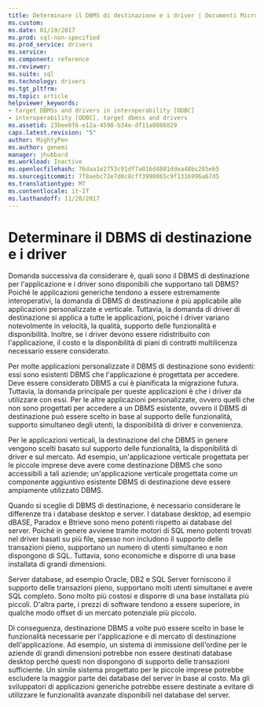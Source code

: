```yaml
---
title: Determinare il DBMS di destinazione e i driver | Documenti Microsoft
ms.custom: 
ms.date: 01/19/2017
ms.prod: sql-non-specified
ms.prod_service: drivers
ms.service: 
ms.component: reference
ms.reviewer: 
ms.suite: sql
ms.technology: drivers
ms.tgt_pltfrm: 
ms.topic: article
helpviewer_keywords:
- target DBMSs and drivers in interoperability [ODBC]
- interoperability [ODBC], target dbmss and drivers
ms.assetid: 23bee0f6-e12a-4598-b34e-df11a8086829
caps.latest.revision: "5"
author: MightyPen
ms.author: genemi
manager: jhubbard
ms.workload: Inactive
ms.openlocfilehash: 76daa1e2753c91df7a016d4801ddea48bc285eb5
ms.sourcegitcommit: 7f8aebc72e7d0c8cff3990865c9f1316996a67d5
ms.translationtype: MT
ms.contentlocale: it-IT
ms.lasthandoff: 11/20/2017
---
```

# <a name="determining-the-target-dbmss-and-drivers"></a>Determinare il DBMS di destinazione e i driver
Domanda successiva da considerare è, quali sono il DBMS di destinazione per l'applicazione e i driver sono disponibili che supportano tali DBMS? Poiché le applicazioni generiche tendono a essere estremamente interoperativi, la domanda di DBMS di destinazione è più applicabile alle applicazioni personalizzate e verticale. Tuttavia, la domanda di driver di destinazione si applica a tutte le applicazioni, poiché i driver variano notevolmente in velocità, la qualità, supporto delle funzionalità e disponibilità. Inoltre, se i driver devono essere ridistribuito con l'applicazione, il costo e la disponibilità di piani di contratti multilicenza necessario essere considerato.  
  
 Per molte applicazioni personalizzate il DBMS di destinazione sono evidenti: essi sono esistenti DBMS che l'applicazione è progettata per accedere. Deve essere considerato DBMS a cui è pianificata la migrazione futura. Tuttavia, la domanda principale per queste applicazioni è che i driver da utilizzare con essi. Per le altre applicazioni personalizzate, ovvero quelli che non sono progettati per accedere a un DBMS esistente, ovvero il DBMS di destinazione può essere scelto in base al supporto delle funzionalità, supporto simultaneo degli utenti, la disponibilità di driver e convenienza.  
  
 Per le applicazioni verticali, la destinazione del che DBMS in genere vengono scelti basato sul supporto delle funzionalità, la disponibilità di driver e sul mercato. Ad esempio, un'applicazione verticale progettata per le piccole imprese deve avere come destinazione DBMS che sono accessibili a tali aziende; un'applicazione verticale progettata come un componente aggiuntivo esistente DBMS di destinazione deve essere ampiamente utilizzato DBMS.  
  
 Quando si sceglie di DBMS di destinazione, è necessario considerare le differenze tra i database desktop e server. I database desktop, ad esempio dBASE, Paradox e Btrieve sono meno potenti rispetto ai database del server. Poiché in genere avviene tramite motori di SQL meno potenti trovati nel driver basati su più file, spesso non includono il supporto delle transazioni pieno, supportano un numero di utenti simultaneo e non dispongono di SQL. Tuttavia, sono economiche e disporre di una base installata di grandi dimensioni.  
  
 Server database, ad esempio Oracle, DB2 e SQL Server forniscono il supporto delle transazioni pieno, supportano molti utenti simultanei e avere SQL completo. Sono molto più costosi e disporre di una base installata più piccoli. D'altra parte, i prezzi di software tendono a essere superiore, in qualche modo offset di un mercato potenziale più piccolo.  
  
 Di conseguenza, destinazione DBMS a volte può essere scelto in base le funzionalità necessarie per l'applicazione e di mercato di destinazione dell'applicazione. Ad esempio, un sistema di immissione dell'ordine per le aziende di grandi dimensioni potrebbe non essere destinati database desktop perché questi non dispongono di supporto delle transazioni sufficiente. Un simile sistema progettato per le piccole imprese potrebbe escludere la maggior parte dei database del server in base al costo. Ma gli sviluppatori di applicazioni generiche potrebbe essere destinate a evitare di utilizzare le funzionalità avanzate disponibili nel database del server.
